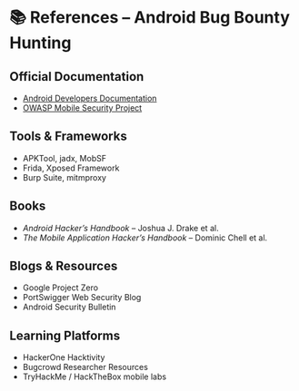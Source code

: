 # 📚 References – Android Bug Bounty Hunting

## Official Documentation
- [Android Developers Documentation](https://developer.android.com/docs)
- [OWASP Mobile Security Project](https://owasp.org/www-project-mobile-security/)

## Tools & Frameworks
- APKTool, jadx, MobSF
- Frida, Xposed Framework
- Burp Suite, mitmproxy

## Books
- *Android Hacker’s Handbook* – Joshua J. Drake et al.
- *The Mobile Application Hacker’s Handbook* – Dominic Chell et al.

## Blogs & Resources
- Google Project Zero
- PortSwigger Web Security Blog
- Android Security Bulletin

## Learning Platforms
- HackerOne Hacktivity
- Bugcrowd Researcher Resources
- TryHackMe / HackTheBox mobile labs
